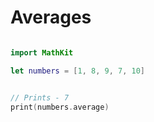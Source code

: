 # Averages

```swift

import MathKit

let numbers = [1, 8, 9, 7, 10]


// Prints - 7
print(numbers.average)

```
